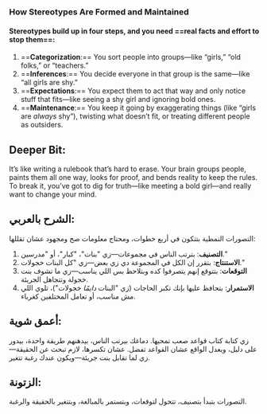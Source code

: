 ### How Stereotypes Are Formed and Maintained

 #### Stereotypes build up in four steps, and you need ==real facts and effort to stop them==:

1. ==**Categorization**:== You sort people into groups—like “girls,” “old folks,” or “teachers.”
2. ==**Inferences**:== You decide everyone in that group is the same—like “all girls are shy.”
3. ==**Expectations**:== You expect them to act that way and only notice stuff that fits—like seeing a shy girl and ignoring bold ones.
4. ==**Maintenance**:== You keep it going by exaggerating things (like “girls are _always_ shy”), twisting what doesn’t fit, or treating different people as outsiders.

## **Deeper Bit**:
It’s like writing a rulebook that’s hard to erase. Your brain groups people, paints them all one way, looks for proof, and bends reality to keep the rules. To break it, you’ve got to dig for truth—like meeting a bold girl—and really want to change your mind.

## **الشرح بالعربي**:
التصورات النمطية بتتكون في أربع خطوات، ومحتاج معلومات صح ومجهود عشان تقللها:

1. **التصنيف**: بترتب الناس في مجموعات—زي "بنات"، "كبار"، أو "مدرسين."
2. **الاستنتاج**: بتقرر إن الكل في المجموعة دي زي بعض—زي "كل البنات خجولات."
3. **التوقعات**: بتتوقع إنهم يتصرفوا كده وبتلاحظ بس اللي يناسب—زي ما تشوف بنت خجولة وتتجاهل الجريئة.
4. **الاستمرار**: بتحافظ عليها بإنك تكبر الحاجات (زي "البنات _دايمًا_ خجولات")، تلوي اللي مش مناسب، أو تعامل المختلفين كغرباء.  

## **أعمق شوية**:
زي كتابة كتاب قواعد صعب تمحيها. دماغك بيرتب الناس، بيدهنهم طريقة واحدة، بيدور على دليل، ويعدل الواقع عشان القواعد تفضل. عشان تكسرها، لازم تبحث عن الحقيقة—زي لما تقابل بنت جريئة—ويكون عندك رغبة تتغير.

## **الزتونة**:
التصورات بتبدأ بتصنيف، تتحول لتوقعات، وبتستمر بالمبالغة، وبتتغير بالحقيقة والرغبة.